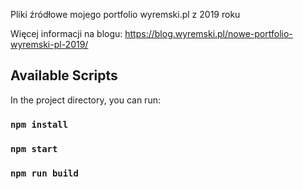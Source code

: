 Pliki źródłowe mojego portfolio wyremski.pl z 2019 roku

Więcej informacji na blogu: https://blog.wyremski.pl/nowe-portfolio-wyremski-pl-2019/

## Available Scripts

In the project directory, you can run:

### `npm install`

### `npm start`

### `npm run build`
